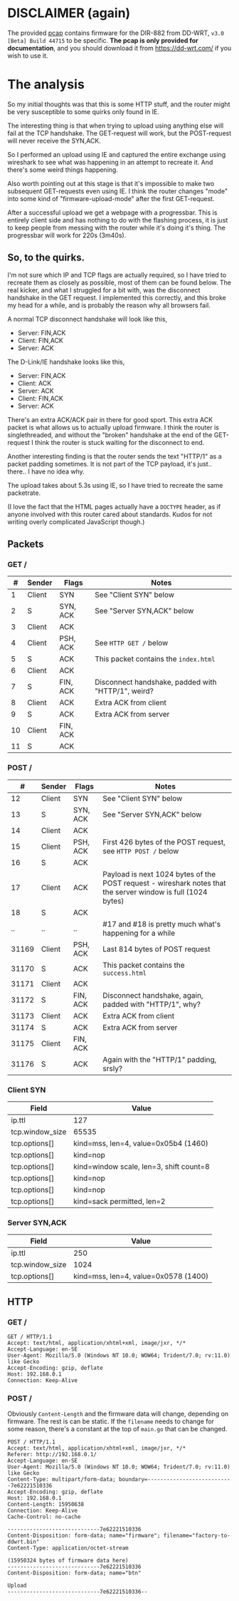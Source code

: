 # DISCLAIMER (again)
The provided [pcap](router.pcap) contains firmware for the DIR-882 from DD-WRT, `v3.0 [Beta] Build 44715` to be specific. **The pcap is only provided for documentation**, and you should download it from <https://dd-wrt.com/> if you wish to use it.

# The analysis
So my initial thoughts was that this is some HTTP stuff, and the router might be very susceptible to some quirks only found in IE.

The interesting thing is that when trying to upload using anything else will fail at the TCP handshake. The GET-request will work, but the POST-request will never receive the SYN,ACK.

So I performed an upload using IE and captured the entire exchange using wireshark to see what was happening in an attempt to recreate it. And there's some weird things happening.

Also worth pointing out at this stage is that it's impossible to make two subsequent GET-requests even using IE. I think the router changes "mode" into some kind of "firmware-upload-mode" after the first GET-request.

After a successful upload we get a webpage with a progressbar. This is entirely client side and has nothing to do with the flashing process, it is just to keep people from messing with the router while it's doing it's thing. The progressbar will work for 220s (3m40s).

## So, to the quirks.

I'm not sure which IP and TCP flags are actually required, so I have tried to recreate them as closely as possible, most of them can be found below. The real kicker, and what I struggled for a bit with, was the disconnect handshake in the GET request. I implemented this correctly, and this broke my head for a while, and is probably the reason why all browsers fail.

A normal TCP disconnect handshake will look like this,
- Server: FIN,ACK
- Client: FIN,ACK
- Server: ACK

The D-Link/IE handshake looks like this,
- Server: FIN,ACK
- Client: ACK
- Server: ACK
- Client: FIN,ACK
- Server: ACK

There's an extra ACK/ACK pair in there for good sport. This extra ACK packet is what allows us to actually upload firmware. I think the router is singlethreaded, and without the "broken" handshake at the end of the GET-request I think the router is stuck waiting for the disconnect to end.

Another interesting finding is that the router sends the text "HTTP/1" as a packet padding sometimes. It is not part of the TCP payload, it's just.. there.. I have no idea why.

The upload takes about 5.3s using IE, so I have tried to recreate the same packetrate.

(I love the fact that the HTML pages actually have a `DOCTYPE` header, as if anyone involved with this router cared about standards. Kudos for not writing overly complicated JavaScript though.)

## Packets
### GET /
| # | Sender | Flags | Notes |
|-|-|-|-|
1 | Client | SYN | See "Client SYN" below
2 | S | SYN, ACK | See "Server SYN,ACK" below
3 | Client | ACK |
4 | Client | PSH, ACK | See `HTTP GET /` below
5 | S | ACK | This packet contains the `index.html`
6 | Client | ACK | 
7 | S | FIN, ACK | Disconnect handshake, padded with "HTTP/1", weird?
8 | Client | ACK | Extra ACK from client
9 | S | ACK | Extra ACK from server
10 | Client | FIN, ACK |
11 | S | ACK  | 

### POST /
| # | Sender | Flags | Notes |
|-|-|-|-|
12 | Client | SYN | See "Client SYN" below
13 | S | SYN, ACK | See "Server SYN,ACK" below
14 | Client | ACK | 
15 | Client | PSH, ACK | First 426 bytes of the POST request, see `HTTP POST /` below
16 | S | ACK | 
17 | Client | ACK | Payload is next 1024 bytes of the POST request - wireshark notes that the server window is full (1024 bytes)
18 | S | ACK | 
.. | .. | .. | #17 and #18 is pretty much what's happening for a while
31169 | Client | PSH, ACK | Last 814 bytes of POST request
31170 | S | ACK | This packet contains the `success.html`
31171 | Client | ACK | 
31172 | S | FIN, ACK | Disconnect handshake, again, padded with "HTTP/1", why?
31173 | Client | ACK | Extra ACK from client
31174 | S | ACK | Extra ACK from server
31175 | Client | FIN, ACK | 
31176 | S | ACK | Again with the "HTTP/1" padding, srsly?

### Client SYN
| Field | Value |
|-|-|
| ip.ttl | 127 |
| tcp.window_size | 65535 |
| tcp.options[] | kind=mss, len=4, value=0x05b4 (1460)
| tcp.options[] | kind=nop
| tcp.options[] | kind=window scale, len=3, shift count=8
| tcp.options[] | kind=nop
| tcp.options[] | kind=nop
| tcp.options[] | kind=sack permitted, len=2

### Server SYN,ACK
| Field | Value |
|-|-|
| ip.ttl | 250 |
| tcp.window_size | 1024 |
| tcp.options[] | kind=mss, len=4, value=0x0578 (1400) |

## HTTP
### GET /
```
GET / HTTP/1.1
Accept: text/html, application/xhtml+xml, image/jxr, */*
Accept-Language: en-SE
User-Agent: Mozilla/5.0 (Windows NT 10.0; WOW64; Trident/7.0; rv:11.0) like Gecko
Accept-Encoding: gzip, deflate
Host: 192.168.0.1
Connection: Keep-Alive
```

### POST /
Obviously `Content-Length` and the firmware data will change, depending on firmware. The rest is can be static. If the `filename` needs to change for some reason, there's a constant at the top of `main.go` that can be changed.
```
POST / HTTP/1.1
Accept: text/html, application/xhtml+xml, image/jxr, */*
Referer: http://192.168.0.1/
Accept-Language: en-SE
User-Agent: Mozilla/5.0 (Windows NT 10.0; WOW64; Trident/7.0; rv:11.0) like Gecko
Content-Type: multipart/form-data; boundary=---------------------------7e62221510336
Accept-Encoding: gzip, deflate
Host: 192.168.0.1
Content-Length: 15950638
Connection: Keep-Alive
Cache-Control: no-cache

-----------------------------7e62221510336
Content-Disposition: form-data; name="firmware"; filename="factory-to-ddwrt.bin"
Content-Type: application/octet-stream

(15950324 bytes of firmware data here)
-----------------------------7e62221510336
Content-Disposition: form-data; name="btn"

Upload
-----------------------------7e62221510336--
```
